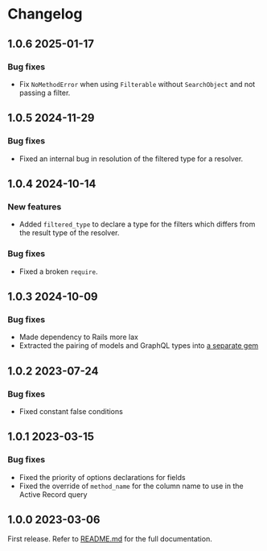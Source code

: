 # Changelog

<!--[//]: # (
## <Release number> <Date YYYY-MM-DD>
### Breaking changes
### Deprecations
### New features
### Bug fixes
)-->

## 1.0.6 2025-01-17

### Bug fixes

- Fix `NoMethodError` when using `Filterable` without `SearchObject` and not passing a filter.

## 1.0.5 2024-11-29

### Bug fixes

- Fixed an internal bug in resolution of the filtered type for a resolver.

## 1.0.4 2024-10-14

### New features

- Added `filtered_type` to declare a type for the filters which differs from the result type of the resolver.

### Bug fixes

- Fixed a broken `require`.

## 1.0.3 2024-10-09

### Bug fixes

- Made dependency to Rails more lax
- Extracted the pairing of models and GraphQL types into [a separate gem](https://github.com/moku-io/graphql-models_connect)

## 1.0.2 2023-07-24

### Bug fixes

- Fixed constant false conditions

## 1.0.1 2023-03-15

### Bug fixes

- Fixed the priority of options declarations for fields
- Fixed the override of `method_name` for the column name to use in the Active Record query

## 1.0.0 2023-03-06

First release. Refer to [README.md](README.md) for the full documentation.
